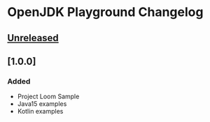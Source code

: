 <!-- The format is based on https://keepachangelog.com -->
<!-- The project adheres to http://semver.org/spec/v2.0.0.html -->

# OpenJDK Playground Changelog

## [Unreleased]

## [1.0.0]

### Added
- Project Loom Sample
- Java15 examples
- Kotlin examples

[Unreleased]: https://github.com/sureshg/openjdk-playground/compare/1.0.0...HEAD